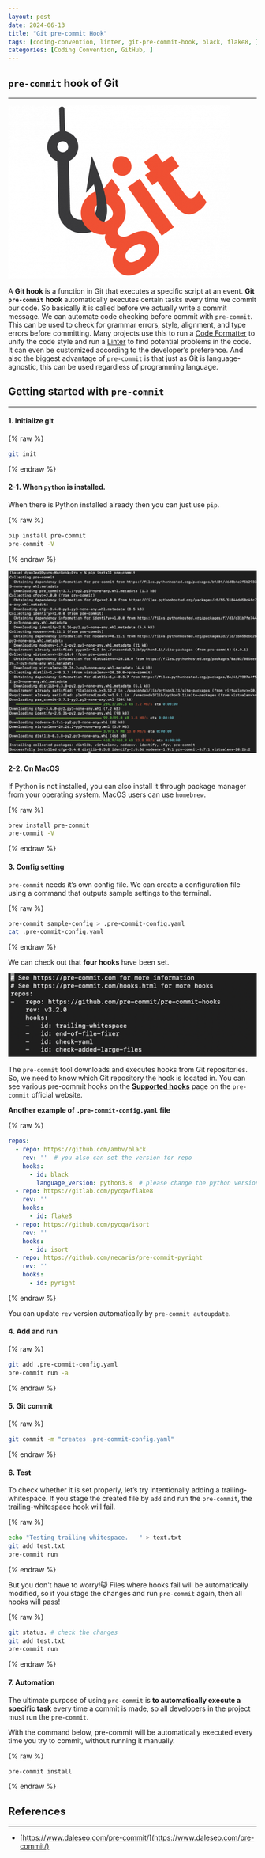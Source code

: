 ```yaml
---
layout: post
date: 2024-06-13
title: "Git pre-commit Hook"
tags: [coding-convention, linter, git-pre-commit-hook, black, flake8, ]
categories: [Coding Convention, GitHub, ]
---
```




## `pre-commit` hook of Git


---


![0](/assets/img/2024-06-13-Git-pre-commit-Hook.md/0.png)


A **Git hook** is a function in Git that executes a specific script at an event. **Git** **`pre-commit`** **hook** automatically executes certain tasks every time we commit our code. So basically it is called before we actually write a commit message. We can automate code checking before commit with `pre-commit`. This can be used to check for grammar errors, style, alignment, and type errors before committing. Many projects use this to run a <u>Code Formatter</u> to unify the code style and run a <u>Linter</u> to find potential problems in the code. It can even be customized according to the developer’s preference. And also the biggest advantage of `pre-commit` is that just as Git is language-agnostic, this can be used regardless of programming language.



## Getting started with `pre-commit`


---



#### 1. Initialize git



{% raw %}
```bash
git init
```
{% endraw %}




#### 2-1. When `python` is installed.


When there is Python installed already then you can just use `pip`.



{% raw %}
```bash
pip install pre-commit
pre-commit -V
```
{% endraw %}



![1](/assets/img/2024-06-13-Git-pre-commit-Hook.md/1.png)



#### 2-2. On MacOS


If Python is not installed, you can also install it through package manager from your operating system. MacOS users can use `homebrew`.



{% raw %}
```bash
brew install pre-commit
pre-commit -V
```
{% endraw %}




#### 3. Config setting


`pre-commit` needs it’s own config file. We can create a configuration file using a command that outputs sample settings to the terminal.



{% raw %}
```bash
pre-commit sample-config > .pre-commit-config.yaml
cat .pre-commit-config.yaml
```
{% endraw %}



We can check out that **four hooks** have been set.


![2](/assets/img/2024-06-13-Git-pre-commit-Hook.md/2.png)


The `pre-commit` tool downloads and executes hooks from Git repositories. So, we need to know which Git repository the hook is located in. You can see various pre-commit hooks on the [**Supported hooks**](https://pre-commit.com/hooks.html) page on the `pre-commit` official website.


**Another example of** **`.pre-commit-config.yaml`** **file**



{% raw %}
```yaml
repos:
  - repo: https://github.com/ambv/black
    rev: ''  # you also can set the version for repo
    hooks:
      - id: black
        language_version: python3.8  # please change the python version
  - repo: https://gitlab.com/pycqa/flake8
    rev: ''
    hooks:
      - id: flake8
  - repo: https://github.com/pycqa/isort
    rev: ''
    hooks:
      - id: isort
  - repo: https://github.com/necaris/pre-commit-pyright
    rev: ''
    hooks:
      - id: pyright
```
{% endraw %}



You can update `rev` version automatically by `pre-commit autoupdate`.



#### 4. Add and run



{% raw %}
```bash
git add .pre-commit-config.yaml
pre-commit run -a
```
{% endraw %}




#### 5. Git commit



{% raw %}
```bash
git commit -m "creates .pre-commit-config.yaml"
```
{% endraw %}




#### 6. Test


To check whether it is set properly, let’s try intentionally adding a trailing-whitespace.
If you stage the created file by `add` and run the `pre-commit`, the trailing-whitespace hook will fail.



{% raw %}
```bash
echo "Testing trailing whitespace.   " > text.txt
git add test.txt
pre-commit run
```
{% endraw %}



But you don't have to worry!😺 Files where hooks fail will be automatically modified, so if you stage the changes and run `pre-commit` again, then all hooks will pass!



{% raw %}
```bash
git status. # check the changes
git add test.txt
pre-commit run
```
{% endraw %}




#### 7. Automation


The ultimate purpose of using `pre-commit` is **to automatically execute a specific task** every time a commit is made, so all developers in the project must run the `pre-commit`.


With the command below, pre-commit will be automatically executed every time you try to commit, without running it manually.



{% raw %}
```bash
pre-commit install
```
{% endraw %}




## References


---

- [https://www.daleseo.com/pre-commit/](https://www.daleseo.com/pre-commit/)
